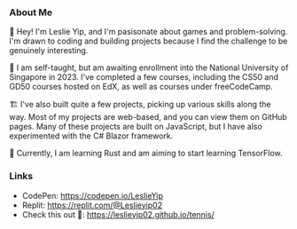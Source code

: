### About Me
👋 Hey! I'm Leslie Yip, and I'm pasisonate about games and problem-solving. I'm drawn to coding and building projects because I find the challenge to be genuinely interesting. 

📖 I am self-taught, but am awaiting enrollment into the National University of Singapore in 2023. I've completed a few courses, including the CS50 and GD50 courses hosted on EdX, as well as courses under freeCodeCamp.

🏗 I've also built quite a few projects, picking up various skills along the way. Most of my projects are web-based, and you can view them on GitHub pages. Many of these projects are built on JavaScript, but I have also experimented with the C# Blazor framework.

📗 Currently, I am learning Rust and am aiming to start learning TensorFlow.

### Links
- CodePen: https://codepen.io/LeslieYip
- Replit: https://replit.com/@Leslieyip02
- Check this out 🎾: https://leslieyip02.github.io/tennis/
